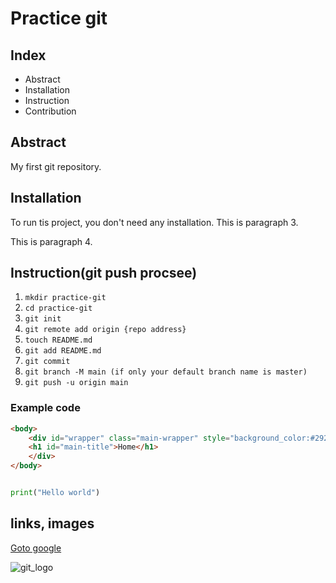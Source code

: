 # Practice git

## Index

- Abstract
- Installation
- Instruction
- Contribution

## Abstract

My first git repository.

## Installation

To run tis project, you don't need any installation.
This is paragraph 3.

This is paragraph 4.

## Instruction(git push procsee)

1. `mkdir practice-git`
2. `cd practice-git`
3. `git init`
4. `git remote add origin {repo address}`
5. `touch README.md`
6. `git add README.md`
7. `git commit`
8. `git branch -M main (if only your default branch name is master)`
9. `git push -u origin main`

### Example code

```html
<body>
    <div id="wrapper" class="main-wrapper" style="background_color:#292518;">
	<h1 id="main-title">Home</h1>
    </div>
</body>
```

```python

print("Hello world")

```

## links, images

[Goto google](https:www.google.com/)

![git_logo](https://gitforwindows.org/img/git_logo.png)
